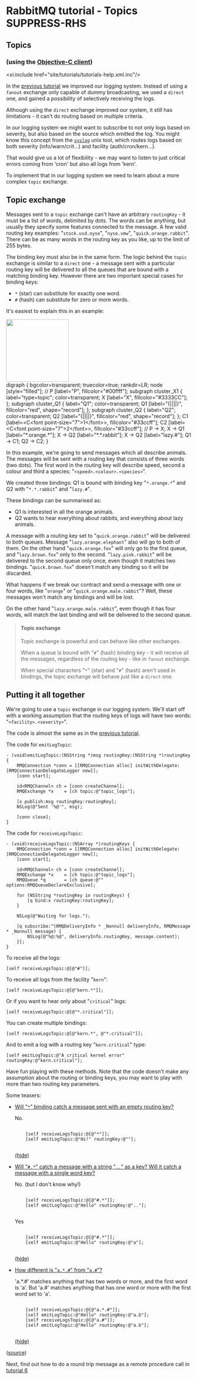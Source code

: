 # RabbitMQ tutorial - Topics SUPPRESS-RHS

## Topics
### (using the [Objective-C client][client])

<xi:include href="site/tutorials/tutorials-help.xml.inc"/>

In the [previous tutorial][previous] we improved our
logging system. Instead of using a `fanout` exchange only capable of
dummy broadcasting, we used a `direct` one, and gained a possibility
of selectively receiving the logs.

Although using the `direct` exchange improved our system, it still has
limitations - it can't do routing based on multiple criteria.

In our logging system we might want to subscribe to not only logs
based on severity, but also based on the source which emitted the log.
You might know this concept from the
[`syslog`](http://en.wikipedia.org/wiki/Syslog) unix tool, which
routes logs based on both severity (info/warn/crit...) and facility
(auth/cron/kern...).

That would give us a lot of flexibility - we may want to listen to
just critical errors coming from 'cron' but also all logs from 'kern'.

To implement that in our logging system we need to learn about a more
complex `topic` exchange.


Topic exchange
--------------

Messages sent to a `topic` exchange can't have an arbitrary
`routingKey` - it must be a list of words, delimited by dots. The
words can be anything, but usually they specify some features
connected to the message. A few valid routing key examples:
"`stock.usd.nyse`", "`nyse.vmw`", "`quick.orange.rabbit`". There can be as
many words in the routing key as you like, up to the limit of 255
bytes.

The binding key must also be in the same form. The logic behind the
`topic` exchange is similar to a `direct` one - a message sent with a
particular routing key will be delivered to all the queues that are
bound with a matching binding key. However there are two important
special cases for binding keys:

  * `*` (star) can substitute for exactly one word.
  * `#` (hash) can substitute for zero or more words.

It's easiest to explain this in an example:

<div class="diagram">
  <img src="/img/tutorials/python-five.png" height="170" />
  <div class="diagram_source">
    digraph {
      bgcolor=transparent;
      truecolor=true;
      rankdir=LR;
      node [style="filled"];
      //
      P [label="P", fillcolor="#00ffff"];
      subgraph cluster_X1 {
        label="type=topic";
	color=transparent;
        X [label="X", fillcolor="#3333CC"];
      };
      subgraph cluster_Q1 {
        label="Q1";
	color=transparent;
        Q1 [label="{||||}", fillcolor="red", shape="record"];
      };
      subgraph cluster_Q2 {
        label="Q2";
	color=transparent;
        Q2 [label="{||||}", fillcolor="red", shape="record"];
      };
      C1 [label=&lt;C&lt;font point-size="7"&gt;1&lt;/font&gt;&gt;, fillcolor="#33ccff"];
      C2 [label=&lt;C&lt;font point-size="7"&gt;2&lt;/font&gt;&gt;, fillcolor="#33ccff"];
      //
      P -&gt; X;
      X -&gt; Q1 [label="*.orange.*"];
      X -&gt; Q2 [label="*.*.rabbit"];
      X -&gt; Q2 [label="lazy.#"];
      Q1 -&gt; C1;
      Q2 -&gt; C2;
    }
  </div>
</div>

In this example, we're going to send messages which all describe
animals. The messages will be sent with a routing key that consists of
three words (two dots). The first word in the routing key
will describe speed, second a colour and third a species:
"`<speed>.<colour>.<species>`".

We created three bindings: Q1 is bound with binding key "`*.orange.*`"
and Q2 with "`*.*.rabbit`" and "`lazy.#`".

These bindings can be summarised as:

  * Q1 is interested in all the orange animals.
  * Q2 wants to hear everything about rabbits, and everything about lazy
    animals.

A message with a routing key set to "`quick.orange.rabbit`"
will be delivered to both queues. Message
"`lazy.orange.elephant`" also will go to both of them. On the other hand
"`quick.orange.fox`" will only go to the first queue, and
"`lazy.brown.fox`" only to the second. "`lazy.pink.rabbit`" will
be delivered to the second queue only once, even though it matches two bindings.
"`quick.brown.fox`" doesn't match any binding so it will be discarded.

What happens if we break our contract and send a message with one or
four words, like "`orange`" or "`quick.orange.male.rabbit`"? Well,
these messages won't match any bindings and will be lost.

On the other hand "`lazy.orange.male.rabbit`", even though it has four
words, will match the last binding and will be delivered to the second
queue.

> #### Topic exchange
>
> Topic exchange is powerful and can behave like other exchanges.
>
> When a queue is bound with "`#`" (hash) binding key - it will receive
> all the messages, regardless of the routing key - like in `fanout` exchange.
>
> When special characters "`*`" (star) and "`#`" (hash) aren't used in bindings,
> the topic exchange will behave just like a `direct` one.

Putting it all together
-----------------------

We're going to use a `topic` exchange in our logging system. We'll
start off with a working assumption that the routing keys of logs will
have two words: "`<facility>.<severity>`".

The code is almost the same as in the
[previous tutorial][previous].

The code for `emitLogTopic`:

    - (void)emitLogTopic:(NSString *)msg routingKey:(NSString *)routingKey {
        RMQConnection *conn = [[RMQConnection alloc] initWithDelegate:[RMQConnectionDelegateLogger new]];
        [conn start];

        id<RMQChannel> ch = [conn createChannel];
        RMQExchange *x    = [ch topic:@"topic_logs"];

        [x publish:msg routingKey:routingKey];
        NSLog(@"Sent '%@'", msg);

        [conn close];
    }

The code for `receiveLogsTopic`:

    - (void)receiveLogsTopic:(NSArray *)routingKeys {
        RMQConnection *conn = [[RMQConnection alloc] initWithDelegate:[RMQConnectionDelegateLogger new]];
        [conn start];

        id<RMQChannel> ch = [conn createChannel];
        RMQExchange *x    = [ch topic:@"topic_logs"];
        RMQQueue *q       = [ch queue:@"" options:RMQQueueDeclareExclusive];

        for (NSString *routingKey in routingKeys) {
            [q bind:x routingKey:routingKey];
        }

        NSLog(@"Waiting for logs.");

        [q subscribe:^(RMQDeliveryInfo * _Nonnull deliveryInfo, RMQMessage * _Nonnull message) {
            NSLog(@"%@:%@", deliveryInfo.routingKey, message.content);
        }];
    }

To receive all the logs:

    [self receiveLogsTopic:@[@"#"]];

To receive all logs from the facility "`kern`":

    [self receiveLogsTopic:@[@"kern.*"]];

Or if you want to hear only about "`critical`" logs:

    [self receiveLogsTopic:@[@"*.critical"]];

You can create multiple bindings:

    [self receiveLogsTopic:@[@"kern.*", @"*.critical"]];

And to emit a log with a routing key "`kern.critical`" type:

    [self emitLogTopic:@"A critical kernel error" routingKey:@"kern.critical"];

Have fun playing with these methods. Note that the code doesn't make
any assumption about the routing or binding keys, you may want to play
with more than two routing key parameters.

<p id="teasers">Some teasers:</p>

 * [Will "`*`" binding catch a message sent with an empty routing key?](#teaser_answer_1)
   <div id="teaser_answer_1" class="teaser_answer">
       <p>No.</p>
       <pre><code>
       [self receiveLogsTopic:@[@"*"]];
       [self emitLogTopic:@"Hi!" routingKey:@""];
       </code></pre>
       <p><a href="#teasers">(hide)</a></p>
   </div>
 * [Will "`#.*`" catch a message with a string "`..`" as a key? Will
   it catch a message with a single word key?](#teaser_answer_2)
   <div id="teaser_answer_2" class="teaser_answer">
       <p>No. (but I don't know why!)</p>
       <pre><code>
       [self receiveLogsTopic:@[@"#.&#42;"]];
       [self emitLogTopic:@"Hello" routingKey:@".."];
       </code></pre>
       <p>Yes</p>
       <pre><code>
       [self receiveLogsTopic:@[@"#.&#42;"]];
       [self emitLogTopic:@"Hello" routingKey:@"a"];
       </code></pre>
       <p><a href="#teasers">(hide)</a></p>
   </div>
 * [How different is "`a.*.#`" from "`a.#`"?](#teaser_answer_3)
   <div id="teaser_answer_3" class="teaser_answer">
       <p>
       'a.&#42;.#' matches anything that has two words or more, and the first
       word is 'a'. But 'a.#' matches anything that has one word or more
       with the first word set to 'a'.
       </p>
       <pre><code>
       [self receiveLogsTopic:@[@"a.&#42;.#"]];
       [self emitLogTopic:@"Hello" routingKey:@"a.b"];
       [self receiveLogsTopic:@[@"a.#"]];
       [self emitLogTopic:@"Hello" routingKey:@"a.b"];
       </code></pre>
       <p><a href="#teasers">(hide)</a></p>
   </div>

([source][source])

Next, find out how to do a round trip message as a remote procedure call in [tutorial 6](tutorial-six-ruby.html)

[client]:https://github.com/rabbitmq/rabbitmq-objc-client
[previous]:tutorial-four-objectivec.html
[next]:tutorial-six-objectivec.html
[source]:https://github.com/rabbitmq/rabbitmq-tutorials/blob/master/objective-c/tutorial5/tutorial5/ViewController.m
